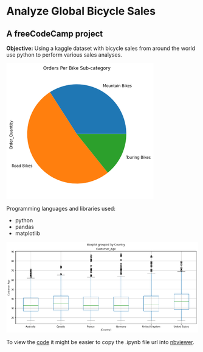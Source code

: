 # Analyze Global Bicycle Sales
## A freeCodeCamp project

**Objective:** Using a kaggle dataset with bicycle sales from around the world use python to perform various sales analyses.

![pie chart](./images/bike_orders_by_cat.png)

Programming languages and libraries used: 
- python
- pandas
- matplotlib

![age by country plot](./images/customer_age_by_country.png)


To view the [code](Bike_Store_Project.ipynb) it might be easier to copy the .ipynb file url into [nbviewer](https://nbviewer.jupyter.org/).
